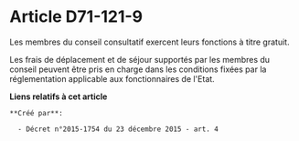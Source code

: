 # Article D71-121-9

Les membres du conseil consultatif exercent leurs fonctions à titre gratuit. 

Les frais de déplacement et de séjour supportés par les membres du conseil peuvent être pris en charge dans les conditions
fixées par la réglementation applicable aux fonctionnaires de l'Etat.

**Liens relatifs à cet article**

	**Créé par**:

	  - Décret n°2015-1754 du 23 décembre 2015 - art. 4
